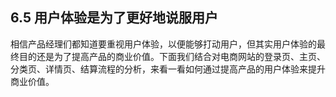 ## 6.5 用户体验是为了更好地说服用户

相信产品经理们都知道要重视用户体验，以便能够打动用户，但其实用户体验的最终目的还是为了提高产品的商业价值。下面我们结合对电商网站的登录页、主页、分类页、详情页、结算流程的分析，来看一看如何通过提高产品的用户体验来提升商业价值。
